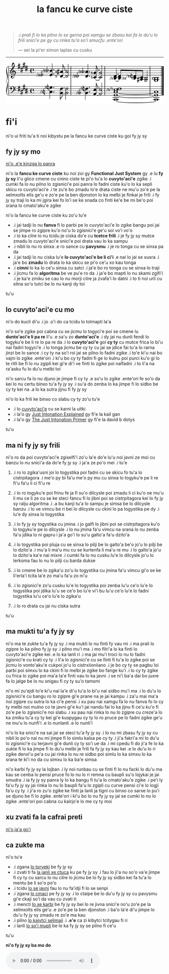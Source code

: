 ﻿---
title: la fancu ke curve ciste
---

> *.i prali fi lo ka pilno lo se gerna poi xamgu se zbasu kei fa lo du'u lo frili snici'e pe gy cu rinka tu'a so'i smucfu .ente'ori*
>
> — sei la pi'er simon laplas cu cusku

---

<img src="../assets/index/impression.png" alt=".i ti jvinu fy jy sy">

# fi'i

ni'o ui friti tu'a ti noi kibystu pe la fancu ke curve ciste ku goi fy jy sy

## fy jy sy mo

[ni'o .e'e kinzga lo panra](https://youtu.be/38I3cylJlW4)

ni'o la **fancu ke curve ciste** ku noi zoi gy **Functional Just System** gy .e lu **fy jy sy** li'u glico cmene cu cnino ciste te pi'o tu'a lo **cuvyto'aci'e** zgike
.i cumki fa lo nu pilno lo zgisnici'e poi panra lo fadni ciste ku'o lo ka sepli skicu ro cuvyto'aci'e
.i te zu'e bo zmadu lo'e drata ciste ne mu'u zo'e pe la xelmxolts elis ge'u e zo'e pe la ben djonston lo ka melbi je finkai je frili
.i fy jy sy traji lo ka mi jgira kei fo lo'i se ke snada co finti ke'e be mi be'o poi srana lo cmato'aku'e zgike

ni'o la fancu ke curve ciste ku zo'u tu'e

- .i jai tadji lo nu **fanva** fi lo parbi pe lo cuvyto'aci'e lo zgike bangu poi jai se jimpe ro zgipre ku'o no'u lo zgisnici'e ge'u soi vo'i vo'o
- .i lo ka cilre lo nu tcidu je ciska do'e cu **tcetce frili** .i je fy jy sy mutce zmadu lo cuvyto'aci'e snici'e poi drata vau lo ka sampu
- .i nibli lo nu ro sinxa .e ro sance cu **pavysmu** .i je ro tonga cu se sinxa pa da
- .i jai tadji lo nu ciska lu'e **lo cuvyto'aci'e be li ci'i** .e nai lo jai se xusra .i ja'e bo **zmadu** lo drata lo ka skicu se pi'o ce'u xo kau tonga
- .i **cimni** lo ka lo ce'u sinxa cu satci .i ja'e bo ro tonga cu se sinxa lo traji
- .i jicmu fa lo **algoritma** be ve pu'e ro da .i ja'e bo mapti lo nu skami zgifi'i .i je ka'e zmiku se cau lo nu morji cilre ja zvafa'i lo datni .i to ti noi urli cu sitna so'o tutci be lo nu kanji dy toi

tu'u

## lo cuvyto'aci'e cu mo

ni'o do kucli di'u .i jo .o'i do ca tcidu lo tolmapti la'a

ni'o so'e zgike poi cabna cu se jicmu lo togyci'e poi se cmene lu **dunto'aci'e li pa re** li'u .e sa'u zo **dunto'aci'e**
.i dy jai nu dunli fendi lo togyku'e be li re lo pa re da
.i lo **cuvyto'aci'e** goi **cy ty** cu mutce frica lo bi'u nai fadni togyci'e
.i lo tonga jicmu be cy ty cu jai se jdice fai tu'a lo rarna jinzi be lo sance
.i cy ty na so'i roi jai se pilno lo fadni zgike
.i to'e ki'u nai bo vajni lo zgike .ente'ori
.i ki'u bo cy ty fadni fi ge lo kulnu poi purci ku'o gi lo te ritli be fi lo nu zgipli kei gi'e di'i ve finti lo zgike poi nalfadni
.i to li'a na ra'asku fu lo du'u melbi toi

ni'o sarcu fa lo nu djuno je jimpe fi cy ty .e so'u lo zgike .ente'ori fe so'o da kei lo nu certu binxo tu'a fy jy sy
.i su'a do zenba lo ka jimpe fi lo sidbo be cy ty kei na .a lo ka sutra jijnu fi fy jy sy

ni'o lo ka frili ke binxo co slabu cy ty zo'u tu'e

- .i lo [cuvyto'aci'e](https://en.wikipedia.org/wiki/Just_intonation) cu se karni la uitki
- .i la'o gy [Just Intonation Explained](https://www.kylegann.com/tuning.html) gy fi'e la kail gan
- .i la'o gy [The Just Intonation Primer](http://www.dbdoty.com/Words/Primer1.html) gy fi'e la david b dotys

tu'u

## ma ni fy jy sy frili

ni'o ro da poi cuvyto'aci'e zgiselfi'i zo'u la'e do'e lu'u noi javni ze moi cu banzu lo nu snici'a da do'e fy jy sy
.i ja'a ze po'o mei
.i tu'e

1. .i ro lo zgika'usni joi lo togystika poi fadni cu se skicu fo tu'a lo cistrpitagora .i me'o py bi fa'u me'o py mu cu sinxa lo togyku'e pe li re fi'u fa'u li ci fi'u re

2. .i lo ro togyku'e poi frinu fe ja fi su'o dilcysle poi zmadu li ci ku'o ne mu'u li mu ce li ze cu se ke steci fancu fi lo jibni poi se cistrpitagora kei lo fy jy sy ralju algoritma .i .a bu kanji tu'a lo sampu je simsa be lo dilcysle banzu .i lo ve vimcu be ri bei lo dilcysle cu ckini lo pa togystika pe dy .i lu'e dy sinxa lo togystika

3. .i lo fy jy sy togystika cu jmina .i jo galfi lo jibni poi se cistrpitagora ku'o lo togyku'e pe lo dilcysle .i lo nu jmina fa'u vimcu na srana lo nu zenba fa'u jdika lo ni gapru i ja'a go'i lo su'u galto'a fa'u dzito'a

4. .i lo togystika poi pluja cu se sinxa lo pilji be lo galto'a be'o jo'u lo pilji be lo dzito'a .i mu'a li ma'u mu cu se kurtenfa li ma'u re mu .i lo galto'a jo'u lo dzito'a ka'e nai mixre .i cumki fa lo nu cusku lu'e lo dilcysle jo'u lo lerkoma fau lo nu lo pilji cu barda dukse

5. .i lo cmene be lo zgika'u zo'u lo togystika cu jmina fa'u vimcu gi'o se ke li'erla'i tcita la'e zo ma'u fa'u zo ni'u

6. .i lo zgisnici'e zo'u cusku lu'e lo togystika poi zenba lu'u ce'o lu'e lo togystika poi jdika lu'u se ce'o bo lu'e vi'i bu lu'u ce'o lu'e lo fadni togystika lu'u ce'o lu'e lo zgika'u

7. .i lo ro drata cu jai nu ciska sutra

tu'u

## ma mukti tu'a fy jy sy

ni'o ma te zukte tu'a fy jy sy
.i ma mukti lo nu finti fy vau mi
.i ma prali lo zgipre lo ka pilno fy jy sy
.i pilno mu'i ma
.i mo filri'a lo ka finti lo cuvyto'aci'e zgike kei .e lo ka lanli ri
.i ma jai mu'i troci lo nu lo fadni zgisnici'e cu krati cy ty
.i li'a lo zgisnici'e cu se finti fi tu'a lo zgike poi se jicmu lo vonto'aku'e cukpoi jo'u lo cistrxiioniiano
.i je bo cy ty se pagbu loi parbi poi simxu lo ka ckini fi lo melbi je zgike bo fange ku'i
.i lo cy ty zgike cu frica lo zgike poi ma'a ta'e finti vau lo ka javni
.i se ni'i ba'a dai bo juxre fa lo jalge be lo nu snigau fi cy ty su'o tamsmi

ni'o mi zu'ejdi to'e ki'u nai la'e di'u tu'a lo bi'u nai sidbo mu'i ma
.i lo du'u lo zgisnici'e cu bangu ro lo zgipre gi'e prane na je jai kampu
.i za'u mai ma'a noi zgipre cu sutra lo ka ci'e pensi
.i xu pau nai xamgu fa lo nu fanva fo lo cy ty melbi noi mulno co te javni gi'e ku'i jai nandu fai lo ka jijnu fi ce'u ku'o fi zo'e pe lo zgisnici'e noi slabu
.i xu pau nai rinka lo nu lo zgipre cu creze'a lo ka zmiku tu'a cy ty kei gi'e kuspygau cy ty lo ro pruce pe lo fadni zgike ge'u ne mu'u lo nunfi'i .e lo nunlanli .e lo nunti'i

ni'o lo ka snici'e na sai jai se steci tu'a fy jy sy
.i lo nu mi zbasu fy jy sy cu nibli lo po'o nai nu mi jimpe fi lo simlu kalsa pe cy ty
.i ji'a fakri'a mi lo du'u lo zgisnici'e cu terjavni gi'e dunli cy ty so'i ue da
.i mi cpedu fi do ji'a fe lo ka zukte fi lo ka jimpe fi lo du'u melbi je frili fa fy jy sy kau kei .e lo du'u lo ri zgike denxi'u pe'a cu jai rinka lo nu re sidbo poi simlu lo ka simxu lo ka srana te ki'i no da cu simxu lo ka ba'e simsa

ni'o karbi fy jy sy la lojban
.i ly noi runbau cu se finti fi lo nu facki lo du'u ma kau se cenba lo pensi pruce fo lo nu lo ri remna cu baupli su'o lojykai je jai smudra
.i ia fy jy sy panra ly lo ka bangu fi tu'a lo cmato'aku'e zgike
.i pe'i ly fa'u fy jy sy jai rinka lo nu lo baupli fa'u lo zgipli cu curve pensi ci'e lo logji fa'u cy ty
.i ji'a ro zu'o zgike ke finti ja lanli ja tigni cu binxo co sarxe lo pu'i se djuno be fi lo zgike .ente'ori
i ki'u bo lo nu fy jy sy jai se cumki lo nu lo zgike .ente'ori poi cabna cu kairjo'e lo me cy ty moi

## xu zvati fa la cafrai preti

[ni'o ja'a go'i](faq.html)

## ca zukte ma

ni'o tu'e

- .i zgana [lo torveki](summary.html) be fy jy sy
- .i zvati ti fa [la janli xe ctuca](crash.html) ku pe fy jy sy .i fau lo ji'a nu so'o va'e jimpe fi cy ty cu sarcu lo nu cilre lo jicmu be lo fy jy sy sidbo kei fa tu'a lo mentu be li so'o po'o
- .i tcidu [lo se javni](rules.html) fau lo nu fa'idji fi lo se senpi
- .i zgana [lo cmaci](math.html) pe fy jy sy .i lo ctaipe be lo du'u fy jy sy cu pavysmu gi'e ckaji so'i da vau cu zvati ti
- .i mencti [lo xe karbi](compare.html) be fy jy sy bei lo re jivna snici'e no'u zo'e pe la xelmxolts elis ge'u .e zo'e pe la ben djonston .i ba'o la'e di'u jimpe lo du'u fy jy sy zmadu re zo'e ma kau
- .i pilno [lo kajytci seljmaji](calc.html) .i **.e'e** ca zi kibytci tcitygau fi ri
- .i lanli [lo so'i mupli](examples.html) be lo ka fy jy sy se pilno fi ce'u

tu'u

**ni'o fy jy sy ba mo do**

<audio controls><source src="../assets/index/impression.mp3" type="audio/mpeg"></audio>
